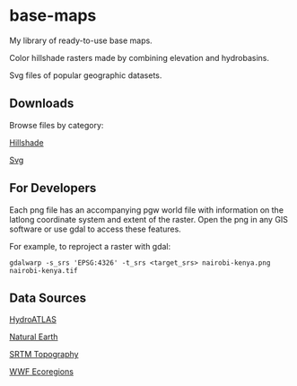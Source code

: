 # base-maps

My library of ready-to-use base maps.

Color hillshade rasters made by combining elevation and hydrobasins.

Svg files of popular geographic datasets.

## Downloads

Browse files by category:

[Hillshade](https://github.com/geographyclub/base-maps/tree/main/hillshade/)

[Svg](https://github.com/geographyclub/base-maps/tree/main/svg/)

## For Developers

Each png file has an accompanying pgw world file with information on the latlong coordinate system and extent of the raster. Open the png in any GIS software or use gdal to access these features.  

For example, to reproject a raster with gdal:  
```shell
gdalwarp -s_srs 'EPSG:4326' -t_srs <target_srs> nairobi-kenya.png nairobi-kenya.tif
```

## Data Sources

[HydroATLAS](https://www.hydrosheds.org/hydroatlas)

[Natural Earth](https://www.naturalearthdata.com/downloads/)

[SRTM Topography](https://catalog.data.gov/dataset/srtm15_plus-estimated-topography-15-seconds-global-v1)

[WWF Ecoregions](https://www.worldwildlife.org/publications/terrestrial-ecoregions-of-the-world)
